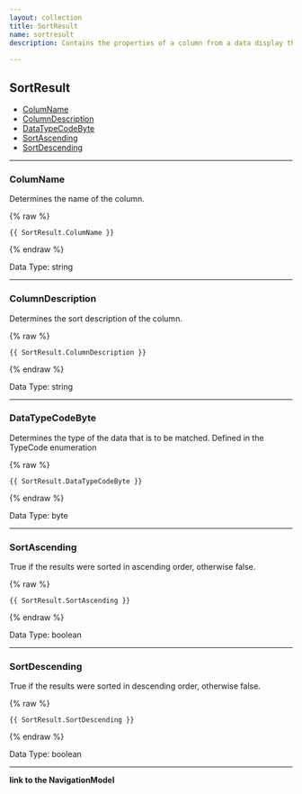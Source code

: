```yaml
---
layout: collection
title: SortResult
name: sortresult
description: Contains the properties of a column from a data display that is used to sort data, for example on a product listing page.  
 
---
```


## SortResult

* [ColumName](#columname)
* [ColumnDescription](#columndescription)
* [DataTypeCodeByte](#datatypecodebyte)
* [SortAscending](#sortascending)
* [SortDescending](#sortdescending)

---

<a name="columname"></a>
### ColumName
Determines the name of the column.

{% raw %}
```liquid
{{ SortResult.ColumName }}

```
{% endraw %}

Data Type: string

---

<a name="columndescription"></a>
### ColumnDescription
Determines the sort description of the column.

{% raw %}
```liquid
{{ SortResult.ColumnDescription }}

```
{% endraw %}

Data Type: string

---

<a name="datatypecodebyte"></a>
### DataTypeCodeByte
Determines the type of the data that is to be matched. Defined in the TypeCode enumeration

{% raw %}
```liquid
{{ SortResult.DataTypeCodeByte }}

```
{% endraw %}

Data Type: byte

---

<a name="sortascending"></a>
### SortAscending
True if the results were sorted in ascending order, otherwise false.

{% raw %}
```liquid
{{ SortResult.SortAscending }}

```
{% endraw %}

Data Type: boolean

--- 

<a name="sortdescending"></a>
### SortDescending
True if the results were sorted in descending order, otherwise false.

{% raw %}
```liquid
{{ SortResult.SortDescending }}

```
{% endraw %}

Data Type: boolean

--- 


__link to the NavigationModel__